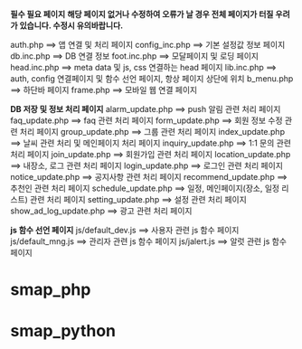 **필수 필요 페이지** 
**해당 페이지 없거나 수정하여 오류가 날 경우 전체 페이지가 터질 우려가 있습니다. 수정시 유의바랍니다.**

auth.php ==> 앱 연결 및 처리 페이지
config_inc.php ==> 기본 설정값 정보 페이지
db.inc.php ==> DB 연결 정보
foot.inc.php ==> 모달페이지 및 로딩 페이지
head.inc.php ==> meta data 및 js, css 연결하는 head 페이지
lib.inc.php ==> auth, config 연결페이지 및 함수 선언 페이지, 항상 페이지 상단에 위치
b_menu.php ==> 하단바 페이지
frame.php ==> 모바일 웹 연결 페이지

**DB 저장 및 정보 처리 페이지**
alarm_update.php ==> push 알림 관련 처리 페이지
faq_update.php ==> faq 관련 처리 페이지
form_update.php ==> 회원 정보 수정 관련 처리 페이지 
group_update.php ==> 그룹 관련 처리 페이지
index_update.php ==> 날씨 관련 처리 및 메인페이지 처리 페이지
inquiry_update.php ==> 1:1 문의 관련 처리 페이지
join_update.php ==> 회원가입 관련 처리 페이지
location_update.php ==> 내장소, 로그 관련 처리 페이지
login_update.php ==> 로그인 관련 처리 페이지
notice_update.php ==> 공지사항 관련 처리 페이지
recommend_update.php ==> 추천인 관련 처리 페이지
schedule_update.php ==> 일정, 메인페이지(장소, 일정 리스트) 관련 처리 페이지
setting_update.php ==> 설정 관련 처리 페이지
show_ad_log_update.php ==> 광고 관련 처리 페이지


**js 함수 선언 페이지**
js/default_dev.js ==> 사용자 관련 js 함수 페이지
js/default_mng.js ==> 관리자 관련 js 함수 페이지
js/jalert.js ==> 알럿 관련 js 함수 페이지
# smap_php
# smap_python
